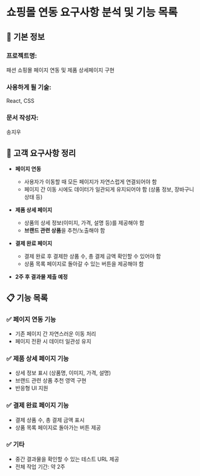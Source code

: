 # 쇼핑몰 연동 요구사항 분석 및 기능 목록

## 📌 기본 정보
### 프로젝트명:  
패션 쇼핑몰 페이지 연동 및 제품 상세페이지 구현  

### 사용하게 될 기술:  
React, CSS  

### 문서 작성자:  
송지우



## 📝 고객 요구사항 정리
- **페이지 연동**  
  - 사용자가 이동할 때 모든 페이지가 자연스럽게 연결되어야 함  
  - 페이지 간 이동 시에도 데이터가 일관되게 유지되어야 함 (상품 정보, 장바구니 상태 등)  

- **제품 상세 페이지**  
  - 상품의 상세 정보(이미지, 가격, 설명 등)를 제공해야 함  
  - **브랜드 관련 상품**을 추천/노출해야 함 

- **결제 완료 페이지**
  - 결제 완료 후 결제한 상품 수, 총 결제 금액 확인할 수 있어야 함  
  - 상품 목록 페이지로 돌아갈 수 있는 버튼을 제공해야 함

- **2주 후 결과물 제출 예정**  



## 📋 기능 목록
### ✅ 페이지 연동 기능
  - 기존 페이지 간 자연스러운 이동 처리
  - 페이지 전환 시 데이터 일관성 유지

### ✅ 제품 상세 페이지 기능
   - 상세 정보 표시 (상품명, 이미지, 가격, 설명)
   - 브랜드 관련 상품 추천 영역 구현
   - 반응형 UI 지원

### ✅ 결제 완료 페이지 기능
   - 결제 상품 수, 총 결제 금액 표시
   - 상품 목록 페이지로 돌아가는 버튼 제공

### ✅ 기타
  - 중간 결과물을 확인할 수 있는 테스트 URL 제공
  - 전체 작업 기간: 약 2주 
